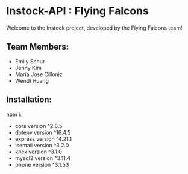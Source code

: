 # Instock-API : Flying Falcons

Welcome to the Instock project, developed by the Flying Falcons team!

## Team Members:
- Emily Schur
- Jenny Kim
- Maria Jose Cilloniz
- Wendi Huang

## Installation:
npm i:
- cors version ^2.8.5
- dotenv version ^16.4.5
- express version ^4.21.1
- isemail version ^3.2.0
- knex version ^3.1.0
- mysql2 version ^3.11.4
- phone version ^3.1.53
